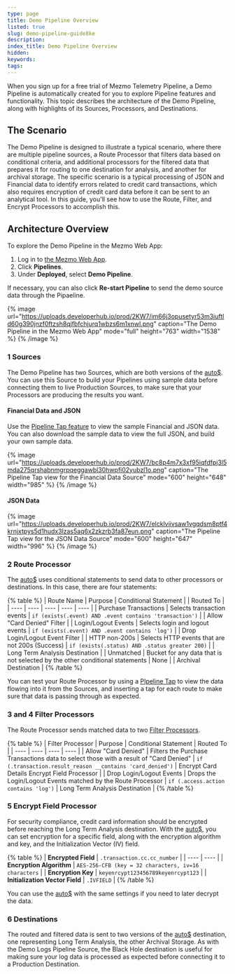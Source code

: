 ```yaml
---
type: page
title: Demo Pipeline Overview
listed: true
slug: demo-pipeline-guide8ke
description: 
index_title: Demo Pipeline Overview
hidden: 
keywords: 
tags: 
---
```


When you sign up for a free trial of Mezmo Telemetry Pipeline, a Demo Pipeline is automatically created for you to explore Pipeline features and functionality. This topic describes the architecture of the Demo Pipeline, along with highlights of its Sources, Processors, and Destinations.

## The Scenario

The Demo Pipeline is designed to illustrate a typical scenario, where there are multiple pipeline sources, a Route Processor that filters data based on conditional criteria, and additional processors for the filtered data that prepares it for routing to one destination for analysis, and another for archival storage. The specific scenario is a typical processing of JSON and Financial data to identify errors related to credit card transactions, which also requires encryption of credit card data before it can be sent to an analytical tool. In this guide, you'll see how to use the Route, Filter, and Encrypt Processors to accomplish this. 

## Architecture Overview

To explore the Demo Pipeline in the Mezmo Web App:

1. Log in to [the Mezmo Web App](https://app.mezmo.com).
2. Click **Pipelines**.
3. Under **Deployed**, select **Demo Pipeline**.

If necessary, you can also click **Re-start Pipeline** to send the demo source data through the Pipaeline. 

{% image url="https://uploads.developerhub.io/prod/2KW7/im66j3opusetyr53m3iuftld60g390jnzf0ftzsh8qjfbfchjurq1wbzs6m1xnwl.png" caption="The Demo Pipeline in the Mezmo Web App" mode="full" height="763" width="1538" %}
{% /image %}

### 1 Sources

The Demo Pipeline has two Sources, which are both versions of the [auto$](/telemetry-pipelines/demo-logs-source). You can use this Source to build your Pipelines using sample data before connecting them to live Production Sources, to make sure that your Processors are producing the results you want. 

#### Financial Data and JSON

Use the [Pipeline Tap feature](/telemetry-pipelines/view-pipeline-data) to view the sample Financial  and JSON data. You can also download the sample data to view the full JSON, and build your own sample data. 

{% image url="https://uploads.developerhub.io/prod/2KW7/bc8p4m7x3xf95iqfdfpj3l5mda275qrshabnmgrpqeggawbl30hwpfi02yubzl1o.png" caption="The Pipeline Tap view for the Financial Data Source" mode="600" height="648" width="985" %}
{% /image %}

#### JSON Data

{% image url="https://uploads.developerhub.io/prod/2KW7/elcklviivsaw1vgqdsm8ptf4krnjxtpys5d1hudx3lzas5aq6x2zkzrb3fa87eun.png" caption="The Pipeline Tap view for the JSON Data Source" mode="600" height="647" width="996" %}
{% /image %}

### 2 Route Processor

The [auto$](/telemetry-pipelines/route-processor) uses conditional statements to send data to other processors or destinations. In this case, there are four statements:

{% table %}
| Route Name | Purpose | Conditional Statement |  | Routed To | 
| ---- | ---- | ---- | ---- | ---- | 
| Purchase Transactions | Selects transaction events | `if (exists(.event) AND .event contains 'transaction')` |  | Allow "Card Denied" Filter | 
| Login/Logout Events | Selects login and logout events | `if (exists(.event) AND .event contains 'log')` |  | Drop Login/Logout Event Filter | 
| HTTP non-200s | Selects HTTP events that are not 200s (Success) | `if (exists(.status) AND .status greater 200)` |  | Long Term Analysis Destination | 
| Unmatched | Bucket for any data that is not selected by the other conditional statements | None |  | Archival Destination | 
{% /table %}

You can test your Route Processor by using a [PIpeline Tap](/telemetry-pipelines/view-pipeline-data) to view the data flowing into it from the Sources, and inserting a tap for each route to make sure that data is passing through as expected. 

### 3 and 4 Filter Processors

The Route Processor sends matched data to two [Filter Processors](/telemetry-pipelines/filter-processor).

{% table %}
| Filter Processor | Purpose | Conditional Statement | Routed To | 
| ---- | ---- | ---- | ---- | 
| Allow "Card Denied" | Filters the Purchase Transactions data to select those with a result of "Card Denied" | `if (.transaction.result_reason __contains 'card_denied')` | Encrypt Card Details Encrypt Field Processor | 
| Drop Login/Logout Events | Drops the Login/Logout Events matched by the Route Processor | `if (.access.action contains 'log')` | Long Term Analysis Destination | 
{% /table %}

### 5 Encrypt Field Processor

For security compliance, credit card information should be encrypted before reaching the Long Term Analysis destination. With the [auto$](/telemetry-pipelines/encrypt-fields-processor), you can set encryption for a specific field, along with the encryption algorithm and key, and the Initialization Vector (IV) field.

{% table %}
| **Encrypted Field** | `.transaction.cc.cc_number` | 
| ---- | ---- | 
| **Encryption Algorithm** | `AES-256-CFB (key = 32 characters, iv=16 characters` | 
| **Encryption Key** | `keyenrcypt123456789keyenrcypt123` | 
| **Initialization Vector Field** | `.IVFIELD` | 
{% /table %}

You can use the [auto$](/telemetry-pipelines/decrypt-fields-processor) with the same settings if you need to later decrypt the data. 

### 6 Destinations

The routed and filtered data is sent to two versions of the [auto$](/telemetry-pipelines/blackhole-destination) destination, one representing Long Term Analysis, the other Archival Storage. As with the Demo Logs Pipeline Source, the Black Hole destination is useful for making sure your log data is processed as expected before connecting it to a Production Destination.